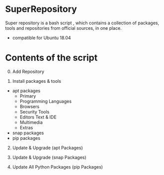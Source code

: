 # SuperRepository
Super repository is a bash script , which contains a collection of packages, tools and repositories from official sources, in one place.
- compatible for Ubuntu 18.04

# Contents of the script

0. Add Repository

1. Install packages & tools
  - apt packages
    - Primary
    - Programming Languages
    - Browsers
    - Security Tools
    - Editors Text & IDE
    - Multimedia
    - Extras
  - snap packages
  - pip packages  

2. Update & Upgrade (apt Packages)

3. Update & Upgrade (snap Packages)

4. Update All Python Packages (pip Packages)
